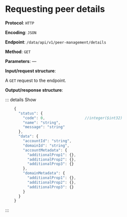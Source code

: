 # Requesting peer details

**Protocol**: `HTTP`

**Encoding**: `JSON`

**Endpoint**: `/data/api/v1/peer-management/details`

**Method**: `GET`

**Parameters**: —

**Input/request structure**:

A `GET` request to the endpoint.

**Output/response structure**:

::: details Show

```jsx
    {
      "status": {
        "code": 0,                  //integer($int32)
        "name": "string",
        "message": "string"
      },
      "data": {
        "accountId": "string",
        "domainId": "string",
        "accountMetadata": {
          "additionalProp1": {},
          "additionalProp2": {},
          "additionalProp3": {}
        },
        "domainMetadata": {
          "additionalProp1": {},
          "additionalProp2": {},
          "additionalProp3": {}
        }
      }
    }
```
:::
